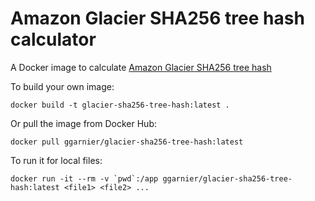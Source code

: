 # Amazon Glacier SHA256 tree hash calculator

A Docker image to calculate [Amazon Glacier SHA256 tree hash](http://docs.aws.amazon.com/amazonglacier/latest/dev/checksum-calculations.html)

To build your own image:

```
docker build -t glacier-sha256-tree-hash:latest .
```

Or pull the image from Docker Hub:

```
docker pull ggarnier/glacier-sha256-tree-hash:latest
```

To run it for local files:

```
docker run -it --rm -v `pwd`:/app ggarnier/glacier-sha256-tree-hash:latest <file1> <file2> ...
```
